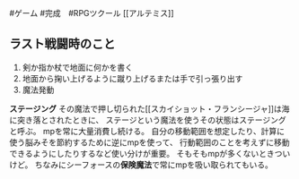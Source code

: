 #ゲーム #完成　#RPGツクール  [[アルテミス]]

## ラスト戦闘時のこと
1. 剣か指か杖で地面に何かを書く
2. 地面から掬い上げるように蹴り上げるまたは手で引っ張り出す
3. 魔法発動

**ステージング**
その魔法で押し切られた[[スカイショット・フランシージャ]]は海に突き落とされたときに、
ステージという魔法を使うその状態はステージングと呼ぶ。
mpを常に大量消費し続ける。
自分の移動範囲を想定したり、計算に使う脳みそを節約するために逆にmpを使って、
行動範囲のことを考えずに移動できるようにしたりするなど使い分けが重要。
そもそもmpが多くないときついけど。
ちなみにシーフォースの**保険魔法**で常にmpを吸い取られてもいる。